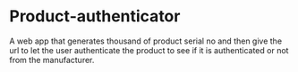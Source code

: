 # Product-authenticator

A web app that generates thousand of product serial no and then give the url to let the user authenticate the product to see if it is authenticated or not from the manufacturer. 
